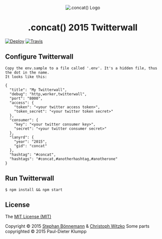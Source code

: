 <p align="center">
  <img src="https://rawgit.com/conc-at/twitterwall/master/app/images/concat.svg" alt=".concat() Logo">
</p>
<h1 align="center">.concat() 2015 Twitterwall</h1>

[![Deploy](https://www.herokucdn.com/deploy/button.svg)](https://heroku.com/deploy)
[![Travis](https://img.shields.io/travis/conc-at/twitterwall.svg?style=flat)](https://travis-ci.org/conc-at/twitterwall)

## Configure Twitterwall

    Copy the env.sample to a file called '.env'. It's a hidden file, thus the dot in the name.
    It looks like this:

```
{
  "title": "My Twitterwall",
  "debug": "http,worker,twitterwall",
  "port": "8000",
  "access": {
    "token": "<your twitter access token>",
    "token_secret": "<your twitter token secret>"
  },
  "consumer": {
    "key": "<your twitter consumer key>",
    "secret": "<your twitter consumer secret>"
  },
  "lanyrd": {
    "year": "2015",
    "gid": "concat"
  },
  "hashtag": "#concat",
  "hashtags": "#concat,#anotherhashtag,#anotherone"
}

```

## Run Twitterwall

    $ npm install && npm start


## License

The [MIT License (MIT)](http://opensource.org/licenses/MIT)

Copyright © 2015 [Stephan Bönnemann](https://twitter.com/boennemann) & [Christoph Witzko](https://twitter.com/christophwitzko)
Some parts copyrighted © 2015 Paul-Dieter Klumpp
